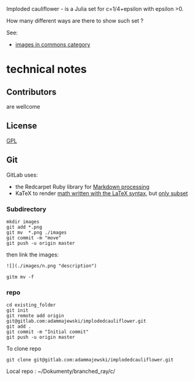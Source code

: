Imploded cauliflower - is a Julia set for c=1/4+epsilon with epsilon >0. 

How many different ways are there to show such set ?


See:
* [images in commons category](https://commons.wikimedia.org/wiki/Category:Imploded_cauliflower)








# technical notes




## Contributors

are wellcome 


  
## License

[GPL](https://www.gnu.org/licenses/gpl-3.0.html)



## Git

GitLab uses:
* the Redcarpet Ruby library for [Markdown processing](https://gitlab.com/gitlab-org/gitlab-foss/blob/master/doc/user/markdown.md)
* KaTeX to render [math written with the LaTeX syntax](https://gitlab.com/gitlab-org/gitlab-foss/blob/master/doc/user/markdown.md), but [only subset](https://khan.github.io/KaTeX/function-support.html)






### Subdirectory

```git
mkdir images
git add *.png
git mv  *.png ./images
git commit -m "move"
git push -u origin master
```
then link the images:

```txt
![](./images/n.png "description") 

```

```git
gitm mv -f 
```




### repo



```git
cd existing_folder
git init
git remote add origin git@gitlab.com:adammajewski/implodedcauliflower.git
git add .
git commit -m "Initial commit"
git push -u origin master
```


To clone repo

```git
git clone git@gitlab.com:adammajewski/implodedcauliflower.git
```



Local repo : ~/Dokumenty/branched_ray/c/

